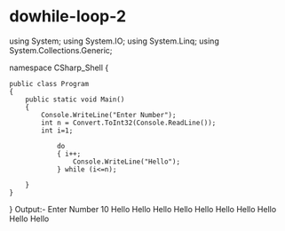 # dowhile-loop-2
using System;
using System.IO;
using System.Linq;
using System.Collections.Generic;

namespace CSharp_Shell
{

    public class Program 
    {
        public static void Main()
        {
			Console.WriteLine("Enter Number");
			int n = Convert.ToInt32(Console.ReadLine());
			int i=1;
			
				do
				{ i++;
					Console.WriteLine("Hello");
				} while (i<=n);
        	
        }
    }
}
Output:-
Enter Number
10
Hello
Hello
Hello
Hello
Hello
Hello
Hello
Hello
Hello
Hello
